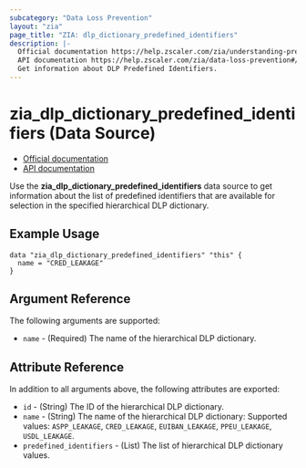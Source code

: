 ```yaml
---
subcategory: "Data Loss Prevention"
layout: "zia"
page_title: "ZIA: dlp_dictionary_predefined_identifiers"
description: |-
  Official documentation https://help.zscaler.com/zia/understanding-predefined-dlp-dictionaries
  API documentation https://help.zscaler.com/zia/data-loss-prevention#/dlpDictionaries/{dictId}/predefinedIdentifiers-get
  Get information about DLP Predefined Identifiers.
---
```


# zia_dlp_dictionary_predefined_identifiers (Data Source)

* [Official documentation](https://help.zscaler.com/zia/understanding-predefined-dlp-dictionaries)
* [API documentation](https://help.zscaler.com/zia/data-loss-prevention#/dlpDictionaries/{dictId}/predefinedIdentifiers-get)

Use the **zia_dlp_dictionary_predefined_identifiers** data source to get information about the list of predefined identifiers that are available for selection in the specified hierarchical DLP dictionary.

## Example Usage

```hcl
data "zia_dlp_dictionary_predefined_identifiers" "this" {
  name = "CRED_LEAKAGE"
}
```

## Argument Reference

The following arguments are supported:

* `name` - (Required) The name of the hierarchical DLP dictionary.

## Attribute Reference

In addition to all arguments above, the following attributes are exported:

* `id` - (String) The ID of the hierarchical DLP dictionary.
* `name` - (String) The name of the hierarchical DLP dictionary: Supported values: `ASPP_LEAKAGE`, `CRED_LEAKAGE`, `EUIBAN_LEAKAGE`, `PPEU_LEAKAGE`, `USDL_LEAKAGE`.
* `predefined_identifiers` - (List) The list of hierarchical DLP dictionary values.

